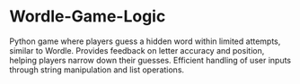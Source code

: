 # Wordle-Game-Logic
Python game where players guess a hidden word within limited attempts, similar to Wordle. Provides feedback on letter accuracy and position, helping players narrow down their guesses. Efficient handling of user inputs through string manipulation and list operations.
